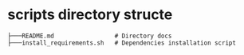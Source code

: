 # scripts directory structe
```
├───README.md                 # Directory docs
├───install_requirements.sh   # Dependencies installation script
```